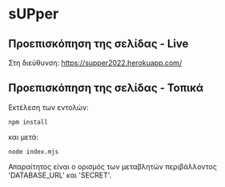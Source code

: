 # sUPper

## Προεπισκόπηση της σελίδας - Live

Στη διεύθυνση: https://supper2022.herokuapp.com/

## Προεπισκόπηση της σελίδας - Τοπικά

Εκτέλεση των εντολών:
```
npm install
```
και μετά:
```
node index.mjs
```

Απαραίτητος είναι ο ορισμός των μεταβλητών περιβάλλοντος 'DATABASE_URL' και 'SECRET'.
